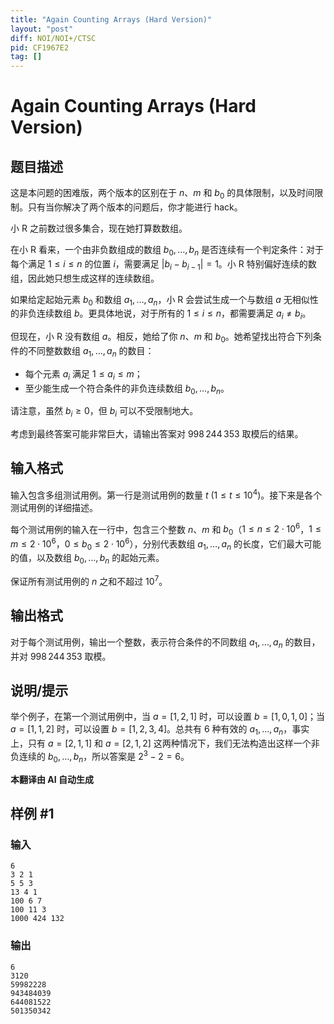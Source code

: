 ```yaml
---
title: "Again Counting Arrays (Hard Version)"
layout: "post"
diff: NOI/NOI+/CTSC
pid: CF1967E2
tag: []
---
```


# Again Counting Arrays (Hard Version)

## 题目描述

这是本问题的困难版，两个版本的区别在于 $n$、$m$ 和 $b_0$ 的具体限制，以及时间限制。只有当你解决了两个版本的问题后，你才能进行 hack。

小 R 之前数过很多集合，现在她打算数数组。

在小 R 看来，一个由非负数组成的数组 $b_0, \ldots, b_n$ 是否连续有一个判定条件：对于每个满足 $1 \leq i \leq n$ 的位置 $i$，需要满足 $\lvert b_i - b_{i-1} \rvert = 1$。小 R 特别偏好连续的数组，因此她只想生成这样的连续数组。

如果给定起始元素 $b_0$ 和数组 $a_1, \ldots, a_n$，小 R 会尝试生成一个与数组 $a$ 无相似性的非负连续数组 $b$。更具体地说，对于所有的 $1 \leq i \leq n$，都需要满足 $a_i \neq b_i$。

但现在，小 R 没有数组 $a$。相反，她给了你 $n$、$m$ 和 $b_0$。她希望找出符合下列条件的不同整数数组 $a_1, \ldots, a_n$ 的数目：

- 每个元素 $a_i$ 满足 $1 \leq a_i \leq m$；
- 至少能生成一个符合条件的非负连续数组 $b_0, \ldots, b_n$。

请注意，虽然 $b_i \geq 0$，但 $b_i$ 可以不受限制地大。

考虑到最终答案可能非常巨大，请输出答案对 $998\,244\,353$ 取模后的结果。

## 输入格式

输入包含多组测试用例。第一行是测试用例的数量 $t\ (1 \leq t \leq 10^4)$。接下来是各个测试用例的详细描述。

每个测试用例的输入在一行中，包含三个整数 $n$、$m$ 和 $b_0$（$1 \leq n \leq 2 \cdot 10^6$，$1 \leq m \leq 2 \cdot 10^6$，$0 \leq b_0 \leq 2 \cdot 10^6$），分别代表数组 $a_1, \ldots, a_n$ 的长度，它们最大可能的值，以及数组 $b_0, \ldots, b_n$ 的起始元素。

保证所有测试用例的 $n$ 之和不超过 $10^7$。

## 输出格式

对于每个测试用例，输出一个整数，表示符合条件的不同数组 $a_1, \ldots, a_n$ 的数目，并对 $998\,244\,353$ 取模。

## 说明/提示

举个例子，在第一个测试用例中，当 $a = [1, 2, 1]$ 时，可以设置 $b = [1, 0, 1, 0]$；当 $a = [1, 1, 2]$ 时，可以设置 $b = [1, 2, 3, 4]$。总共有 $6$ 种有效的 $a_1, \ldots, a_n$，事实上，只有 $a = [2, 1, 1]$ 和 $a = [2, 1, 2]$ 这两种情况下，我们无法构造出这样一个非负连续的 $b_0, \ldots, b_n$，所以答案是 $2^3 - 2 = 6$。

 **本翻译由 AI 自动生成**

## 样例 #1

### 输入

```
6
3 2 1
5 5 3
13 4 1
100 6 7
100 11 3
1000 424 132
```

### 输出

```
6
3120
59982228
943484039
644081522
501350342
```

